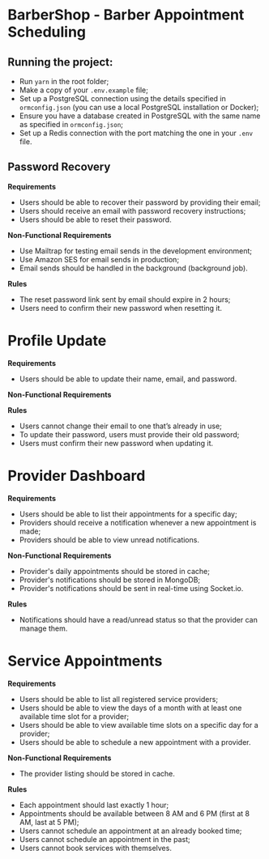 # BarberShop - Barber Appointment Scheduling

## Running the project:
- Run `yarn` in the root folder;
- Make a copy of your `.env.example` file;
- Set up a PostgreSQL connection using the details specified in `ormconfig.json` (you can use a local PostgreSQL installation or Docker);
- Ensure you have a database created in PostgreSQL with the same name as specified in `ormconfig.json`;
- Set up a Redis connection with the port matching the one in your `.env` file.

## Password Recovery

**Requirements**

- Users should be able to recover their password by providing their email;
- Users should receive an email with password recovery instructions;
- Users should be able to reset their password.

**Non-Functional Requirements**

- Use Mailtrap for testing email sends in the development environment;
- Use Amazon SES for email sends in production;
- Email sends should be handled in the background (background job).

**Rules**

- The reset password link sent by email should expire in 2 hours;
- Users need to confirm their new password when resetting it.

# Profile Update

**Requirements**

- Users should be able to update their name, email, and password.

**Non-Functional Requirements**

**Rules**

- Users cannot change their email to one that’s already in use;
- To update their password, users must provide their old password;
- Users must confirm their new password when updating it.

# Provider Dashboard

**Requirements**

- Users should be able to list their appointments for a specific day;
- Providers should receive a notification whenever a new appointment is made;
- Providers should be able to view unread notifications.

**Non-Functional Requirements**

- Provider's daily appointments should be stored in cache;
- Provider's notifications should be stored in MongoDB;
- Provider's notifications should be sent in real-time using Socket.io.

**Rules**

- Notifications should have a read/unread status so that the provider can manage them.

# Service Appointments

**Requirements**

- Users should be able to list all registered service providers;
- Users should be able to view the days of a month with at least one available time slot for a provider;
- Users should be able to view available time slots on a specific day for a provider;
- Users should be able to schedule a new appointment with a provider.

**Non-Functional Requirements**

- The provider listing should be stored in cache.

**Rules**

- Each appointment should last exactly 1 hour;
- Appointments should be available between 8 AM and 6 PM (first at 8 AM, last at 5 PM);
- Users cannot schedule an appointment at an already booked time;
- Users cannot schedule an appointment in the past;
- Users cannot book services with themselves.

